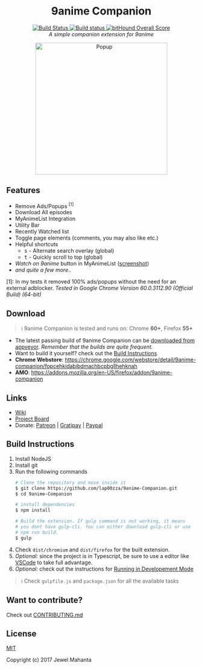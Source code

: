 <h1 align="center">
  9anime Companion
</h1>
<p align="center">
  <a href="https://travis-ci.org/lap00zza/9anime-Companion">
    <img alt="Build Status" src="https://travis-ci.org/lap00zza/9anime-Companion.svg?branch=master">
  </a>
  <a href="https://ci.appveyor.com/project/lap00zza/9anime-companion/branch/master">
    <img alt="Build status" src="https://ci.appveyor.com/api/projects/status/glkjys3aw8y9m8vb/branch/master?svg=true">
  </a>
  <a href="https://www.bithound.io/github/lap00zza/9anime-Companion">
    <img alt="bitHound Overall Score" src="https://www.bithound.io/github/lap00zza/9anime-Companion/badges/score.svg">
  </a>
  <br>
  <em>A simple companion extension for 9anime</em>
</p>
<p align="center">
    <img src="https://image.ibb.co/jHMahQ/9ac_popup.png" height="350px" width="auto" alt="Popup">
</p>

## Features
* Remove Ads/Popups <sup>[1]</sup>
* Download All episodes
* MyAnimeList Integration
* Utility Bar
* Recently Watched list
* Toggle page elements (comments, you may also like etc.)
* Helpful shortcuts
  * <kbd>s</kbd> - Alternate search overlay (global)
  * <kbd>t</kbd> - Quickly scroll to top (global)
* *Watch on 9anime* button in MyAnimeList ([screenshot](https://image.ibb.co/iBw25m/1.png))
* *and quite a few more..*
 
[1]: In my tests it removed 100% ads/popups without the need for an external adblocker. *Tested in Google Chrome Version 60.0.3112.90 (Official Build) (64-bit)*

## Download
> :information_source: 9anime Companion is tested and runs on: Chrome **60+**, Firefox **55+**
* The latest passing build of 9anime Companion can be [downloaded from appveyor](https://ci.appveyor.com/project/lap00zza/9anime-Companion/build/artifacts?branch=master). *Remember that the builds are quite frequent.*
* Want to build it yourself? check out the [Build Instructions](#build-instructions)
* **Chrome Webstore**: https://chrome.google.com/webstore/detail/9anime-companion/fopcehkidabibdmachbcpbgllhehknah
* **AMO**: https://addons.mozilla.org/en-US/firefox/addon/9anime-companion

## Links
* [Wiki](https://github.com/lap00zza/9anime-Companion/wiki)
* [Project Board](https://github.com/lap00zza/9anime-Companion/projects/2)
* Donate: [Patreon](https://www.patreon.com/lap00zza) | [Gratipay](https://gratipay.com/9anime-Companion) | [Paypal](https://www.paypal.me/lapoozza)

## Build Instructions
1. Install NodeJS
2. Install git
3. Run the following commands
   ```bash
   # Clone the repository and move inside it
   $ git clone https://github.com/lap00zza/9anime-Companion.git
   $ cd 9anime-Companion

   # install dependencies
   $ npm install

   # Build the extension. If gulp command is not working, it means 
   # you dont have gulp-cli. You can either download gulp-cli or use
   # npm run build.
   $ gulp
   ```
4. Check `dist/chromium` and `dist/firefox` for the built extension.
5. *Optional:* since the project is in Typescript, be sure to use a editor like [VSCode](https://code.visualstudio.com/) to take full advantage.
6. *Optional:* check out the instructions for [Running in Developement Mode](https://github.com/lap00zza/9anime-Companion/wiki/Running-in-Developement-Mode)

> :information_source: Check `gulpfile.js` and `package.json` for all the available tasks

## Want to contribute?
Check out [CONTRIBUTING.md](https://github.com/lap00zza/9anime-Companion/blob/master/.github/CONTRIBUTING.md)

## License
[MIT](https://github.com/lap00zza/9anime-Companion/blob/master/LICENSE)

Copyright (c) 2017 Jewel Mahanta
